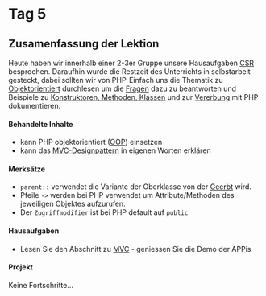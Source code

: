 # Tag 5

## Zusamenfassung der Lektion

Heute haben wir innerhalb einer 2-3er Gruppe unsere Hausaufgaben [CSR](../tech/csr_ssr.md) besprochen. Daraufhin wurde die Restzeit des Unterrichts in selbstarbeit gesteckt, dabei sollten wir von PHP-Einfach uns die Thematik zu [Objektorientiert](../tech/oop.md) durchlesen um die [Fragen](../tech/oop.md) dazu zu beantworten und Beispiele zu [Konstruktoren, Methoden, Klassen](../tech/kmk.md) und zur [Vererbung](../tech/vererbung.md) mit PHP dokumentieren.
  
<!-- tabs:start -->

#### **Behandelte Inhalte**

- kann PHP objektorientiert ([OOP](../tech/oop.md)) einsetzen
- kann das [MVC-Designpattern](../tech/mvc.md) in eigenen Worten erklären

#### **Merksätze**

- ``parent::`` verwendet die Variante der Oberklasse von der [Geerbt](../tech/vererbung.md) wird.
- Pfeile ``->`` werden bei PHP verwendet um Attribute/Methoden des jeweiligen Objektes aufzurufen.
- Der ``Zugriffmodifier`` ist bei PHP default auf ``public``

#### **Hausaufgaben**

- Lesen Sie den Abschnitt zu [MVC](../tech/mvc.md) - geniessen Sie die Demo der APPis

#### **Projekt**

Keine Fortschritte...

<!-- tabs:end -->